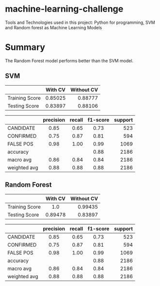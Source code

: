 # machine-learning-challenge

Tools and Technologies used in this project: Python for programming, SVM and Random forest as Machine Learning Models 
 
# Summary

The Random Forest model performs better than the SVM model.

## SVM

|              |   With CV      | Without CV    |
| :---         |     :---:      |          ---: |
| Training Score | 0.85025     | 0.88777    |
| Testing Score  | 0.83897     | 0.88106    |


|              | precision | recall | f1-score | support |
| :---         |     :---:      |          ---: |     :---:      |          ---: |
| CANDIDATE   | 0.85      | 0.65    | 0.73     | 523    |
| CONFIRMED   | 0.75       | 0.87       | 0.81       | 594      |
| FALSE POS   | 0.98     | 1.00    | 0.99     | 1069    |
| accuracy    |      |     | 0.88     | 2186|
| macro avg   | 0.86           | 0.84    | 0.84     | 2186    |
| weighted avg| 0.88       | 0.88      | 0.88       | 2186      |
 

## Random Forest

|              |   With CV      | Without CV    |
| :---         |     :---:      |          ---: |
| Training Score |  1.0    | 0.99435   | 
| Testing Score  |   0.89478  | 0.83897    | 


|              | precision | recall | f1-score | support |
| :---         |     :---:      |          ---: |     :---:      |          ---: |
| CANDIDATE   | 0.85      | 0.65    | 0.73     | 523    |
| CONFIRMED   | 0.75       | 0.87       | 0.81       | 594      |
| FALSE POS   | 0.98     | 1.00    | 0.99     | 1069    |
| accuracy    |      |     | 0.88     | 2186|
| macro avg   | 0.86           | 0.84    | 0.84     | 2186    |
| weighted avg| 0.88       | 0.88      | 0.88       | 2186      |



